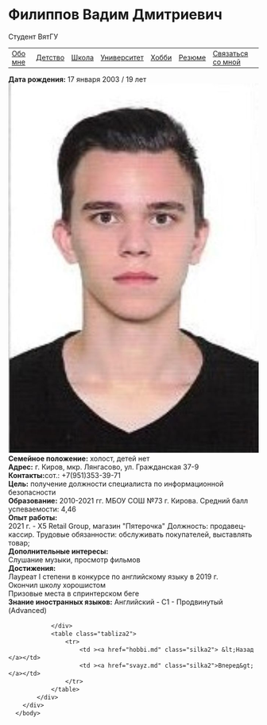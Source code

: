 <!DOCTYPE html>
<html lang="ru">
    <head>
        <meta charset="UTF-8">
        <title>Резюме</title>
        <link rel="stylesheet" href="oformlenie.css">
        <link rel="stylesheet" href="foto.css">
    </head>
    <body>
        <div class="bac">
            <h1 class="zagolovok">Филиппов Вадим Дмитриевич</h1>
            <p class="mini">Студент ВятГУ</p>
            <div class="container2">
                <table class="tabliza">
                    <tr>
                        <td><a href="index.md" class="silka">Обо мне</a></td>
                        <td><a href="detstvo.md" class="silka">Детство</a></td>
                        <td><a href="school.md" class="silka">Школа</a></td>
                        <td><a href="university.md" class="silka">Университет</a></td>
                        <td><a href="hobbi.md" class="silka">Хобби</a></td>
                        <td><a href="resume.md" class="silka">Резюме</a></td>
                        <td><a href="svayz.md" class="silka">Связаться со мной</a></td>
                    </tr>
                </table>
                <div>
                    <div class="text-res">
                        <strong>Дата рождения:</strong> 17 января 2003 / 19 лет<br>
                        <div class="foto-res"><img src="imgbs64_143283_627496.jpg" class="ress-foto" alt="Фото"></div>
                        <strong>Семейное положение:</strong> холост, детей нет<br>
                        <strong>Адрес:</strong> г. Киров, мкр. Лянгасово, ул. Гражданская 37-9<br>
                        <strong>Контакты:</strong>сот.:   +7(951)353-39-71<br>
                        <strong>Цель:</strong> получение должности специалиста по информационной безопасности<br>
                        <strong>Образование:</strong> 2010-2021 гг. МБОУ СОШ №73 г. Кирова.  Средний балл успеваемости: 4,46<br>
                        <strong>Опыт работы:</strong><br>
                        2021 г. - Х5 Retail Group, магазин "Пятерочка" Должность: продавец-кассир. Трудовые обязанности: обслуживать покупателей, выставлять товар;<br>
						<strong>Дополнительные интересы:</strong><br>
                            Слушание музыки, просмотр фильмов<br>
                        <strong>Достижения:</strong><br>
						Лауреат I степени в конкурсе по английскому языку в 2019 г.<br>  
                            Окончил школу хорошистом<br>
                             Призовые места в спринтерском беге<br>
                        <strong>Знание иностранных языков:</strong> Английский - С1 - Продвинутый (Advanced)
                    </div>
                        
                       
                </div>
                <table class="tabliza2">
                    <tr>
                        <td ><a href="hobbi.md" class="silka2"> &lt;Назад </a></td>
                        <td ><a href="svayz.md" class="silka2">Вперед&gt;</a></td>
                    </tr>
                </table>
            </div>
        </div>
      </body>
</html>
